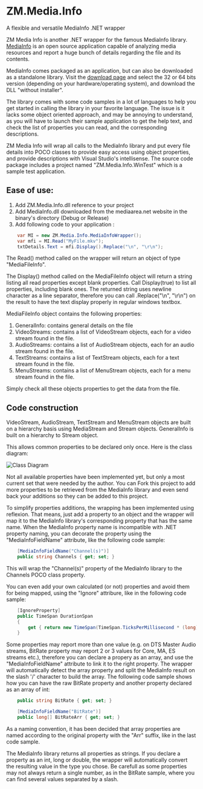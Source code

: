# ZM.Media.Info
A flexible and versatile MediaInfo .NET wrapper

ZM Media Info is another .NET wrapper for the famous MediaInfo library. [MediaInfo](https://www.mediaarea.net/en/MediaInfo) is an open source application capable of analyzing media resources and report a huge bunch of details regarding the file and its contents.

MediaInfo comes packaged as an application, but can also be downloaded as a standalone library. Visit the [download page](https://www.mediaarea.net/en/MediaInfo/Download/Windows) and select the 32 or 64 bits version (depending on your hardware/operating system), and download the DLL "without installer".

The library comes with some code samples in a lot of languages to help you get started in calling the library in your favorite language. The issue is it lacks some object oriented approach, and may be annoying to understand, as you will have to launch their sample application to get the help text, and check the list of properties you can read, and the corresponding descriptions.

ZM Media Info will wrap all calls to the MediaInfo library and put every file details into POCO classes to provide easy access using object properties, and provide descriptions with Visual Studio's intellisense. The source code package includes a project named "ZM.Media.Info.WinTest" which is a sample test application.

## Ease of use:
1. Add ZM.Media.Info.dll reference to your project
2. Add MediaInfo.dll downloaded from the mediaarea.net website in the binary's directory (Debug or Release)
3. Add following code to your application :
```cs
	var MI = new ZM.Media.Info.MediaInfoWrapper();
	var mfi = MI.Read("MyFile.mkv");
	txtDetails.Text = mfi.Display().Replace("\n", "\r\n");

```

The Read() method called on the wrapper will return an object of type "MediaFileInfo".

The Display() method called on the MediaFileInfo object will return a string listing all read properties except blank properties. Call Display(true) to list all properties, including blank ones. The returned string uses newline character as a line separator, therefore you can call .Replace("\n", "\r\n") on the result to have the text display properly in regular windows textbox.

MediaFileInfo object contains the following properties:
1. GeneralInfo: contains general details on the file
2. VideoStreams: contains a list of VideoStream objects, each for a video stream found in the file.
3. AudioStreams: contains a list of AudioStream objects, each for an audio stream found in the file.
4. TextStreams: contains a list of TextStream objects, each for a text stream found in the file.
5. MenuStreams: contains a list of MenuStream objects, each for a menu stream found in the file.

Simply check all these objects properties to get the data from the file.

## Code construction

VideoStream, AudioStream, TextStream and MenuStream objects are built on a hierarchy basis using MediaStream and Stream objects. GeneralInfo is built on a hierarchy to Stream object.

This allows common properties to be declared only once. Here is the class diagram:

![Class Diagram](https://raw.githubusercontent.com/sierramike/ZM.Media.Info/master/classdiagram.PNG)

Not all available properties have been implemented yet, but only a most current set that were needed by the author. You can Fork this project to add more properties to be retrieved from the MediaInfo library and even send back your additions so they can be added to this project.

To simplify properties additions, the wrapping has been implemented using reflexion. That means, just add a property to an object and the wrapper will map it to the MediaInfo library's corresponding property that has the same name. When the MediaInfo property name is incompatible with .NET property naming, you can decorate the property using the "MediaInfoFieldName" attribute, like the following code sample:
```cs
    [MediaInfoFieldName("Channel(s)")]
    public string Channels { get; set; }
```
This will wrap the "Channel(s)" property of the MediaInfo library to the Channels POCO class property.

You can even add your own calculated (or not) properties and avoid them for being mapped, using the "Ignore" attribure, like in the following code sample:
```cs
    [IgnoreProperty]
    public TimeSpan DurationSpan
    {
        get { return new TimeSpan(TimeSpan.TicksPerMillisecond * (long)Duration); }
    }
```

Some properties may report more than one value (e.g. on DTS Master Audio streams, BitRate property may report 2 or 3 values for Core, MA, ES streams etc.), therefore you can declare a propery as an array, and use the "MediaInfoFieldName" attribute to link it to the right property. The wrapper will automatically detect the array property and split the MediaInfo result on the slash '/' character to build the array. The following code sample shows how you can have the raw BitRate property and another property declared as an array of int:
```cs
    public string BitRate { get; set; }

    [MediaInfoFieldName("BitRate")]
    public long[] BitRateArr { get; set; }
```

As a naming convention, it has been decided that array properties are named according to the original property with the "Arr" suffix, like in the last code sample.

The MediaInfo library returns all properties as strings. If you declare a property as an int, long or double, the wrapper will automatically convert the resulting value in the type you chose. Be carefull as some properties may not always return a single number, as in the BitRate sample, where you can find several values separated by a slash.
